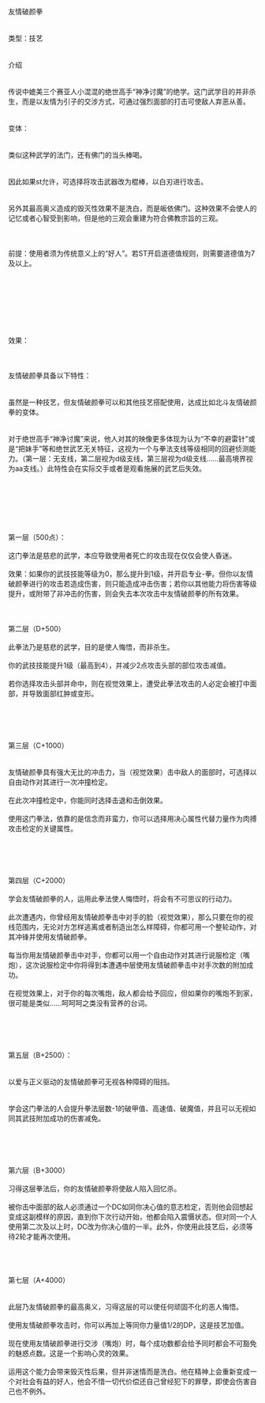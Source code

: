 <title>友情破颜拳</title>
<meta name="GENERATOR" content="WinCHM">
<meta http-equiv="Content-Type" content="text/html; charset=gb2312">
<br>友情破颜拳
<br>
<br>
<br>类型：技艺
<br>
<br>
<br>介绍  
<br>
<br>
<br>传说中媲美三个赛亚人小混混的绝世高手“神净讨魔”的绝学。这门武学目的并非杀生，而是以友情为引子的交涉方式，可通过强烈面部的打击可使敌人弃恶从善。
<br>
<br>
<br>变体：
<br>
<br>
<br>类似这种武学的法门，还有佛门的当头棒喝。
<br>
<br>
<br>因此如果st允许，可选择将攻击武器改为棍棒，以白刃进行攻击。
<br>
<br>
<br>另外其最高奥义造成的毁灭性效果不是洗白，而是皈依佛门。这种效果不会使人的记忆或者心智受到影响，但是他的三观会重建为符合佛教宗旨的三观。
<br>
<br>
<br>
<br>前提：使用者须为传统意义上的“好人”。若ST开启道德值规则，则需要道德值为7及以上。
<br>
<br>
<br>
<br>
<br> 
<br>
<br> 
<br>
<br>效果：
<br>
<br>
<br>
<br>友情破颜拳具备以下特性：
<br>
<br>
<br>虽然是一种技艺，但友情破颜拳可以和其他技艺搭配使用，达成比如北斗友情破颜拳的变体。
<br>
<br>
<br>对于绝世高手“神净讨魔”来说，他人对其的映像更多体现为认为“不幸的避雷针”或是“把妹手”等和绝世武艺无关特征，这视为一个与拳法支线等级相同的回避侦测能力。（第一层：无支线，第二层视为d级支线，第三层视为d级支线……最高境界视为aa支线。）此特性会在实际交手或者是观看施展的武艺后失效。
<br>
<br>
<br>
<br>
<br>
<br> 
<br>
<br>第一层（500点）：
<br>
<br>这门拳法是慈悲的武学，本应导致使用者死亡的攻击现在仅仅会使人昏迷。
<br>
<br>效果：如果你的武技技能等级为0，那么提升到1级，并开启专业-拳。但你以友情破颜拳进行的攻击若造成伤害，则只能造成冲击伤害；若你以其他能力将伤害等级提升，或附带了非冲击的伤害，则会失去本次攻击中友情破颜拳的所有效果。
<br>
<br> 
<br>
<br>第二层（D+500）   
<br>
<br>此拳法乃是慈悲的武学，目的是使人悔悟，而非杀生。
<br>
<br>你的武技技能提升1级（最高到4），并减少2点攻击头部的部位攻击减值。
<br>
<br>若你选择攻击头部并命中，则在视觉效果上，遭受此拳法攻击的人必定会被打中面部，并导致面部红肿或变形。
<br>
<br>
<br>
<br> 
<br>
<br>第三层（C+1000）
<br>
<br>
<br>友情破颜拳具有强大无比的冲击力，当（视觉效果）击中敌人的面部时，可选择以自由动作对其进行一次冲撞检定。
<br>
<br>在此次冲撞检定中，你能同时选择击退和击倒效果。
<br>
<br>使用这门拳法，依靠的是信念而非蛮力，你可以选择用决心属性代替力量作为肉搏攻击检定的关键属性。
<br>
<br> 
<br>
<br> 
<br>
<br>第四层（C+2000）
<br>
<br>学会友情破颜拳的人，运用此拳法使人悔悟时，将会有不可思议的行动力。
<br>
<br>此次遭遇内，你曾经用友情破颜拳击中对手的脸（视觉效果），那么只要在你的视线范围内，无论对方怎样逃离或者制造出怎么样障碍，你都可用一个整轮动作，对其冲锋并使用友情破颜拳。
<br>
<br>每当你用友情破颜拳击中对手，你都可以用一个自由动作对其进行说服检定（嘴炮），这次说服检定中你将得到本遭遇中层使用友情破颜拳击中对手次数的附加成功。
<br>
<br>在视觉效果上，对于你的每次嘴炮，敌人都会给予回应，但如果你的嘴炮不到家，很可能是类似……呵呵呵之类没有营养的台词。
<br>     
<br>
<br>   
<br>
<br>
<br>第五层（B+2500）：
<br>
<br>
<br>以爱与正义驱动的友情破颜拳可无视各种障碍的阻挡。
<br>
<br>
<br>学会这门拳法的人会提升拳法层数-1的破甲值、高速值、破魔值，并且可以无视如同其武技附加成功的伤害减免。
<br>
<br>
<br>
<br> 
<br>
<br>第六层（B+3000）
<br>
<br>习得这层拳法后，你的友情破颜拳将使敌人陷入回忆杀。
<br>
<br>被你击中面部的敌人必须通过一个DC如同你决心值的意志检定，否则他会回想起变成这副模样的原因，直到你下次行动开始，他都会陷入震慑状态。但对同一个人使用第二次及以上时，DC改为你决心值的一半。此外，你使用此技艺后，必须等待2轮才能再次使用。
<br>
<br>        
<br>
<br>
<br>第七层（A+4000）
<br>
<br>
<br>此层乃友情破颜拳的最高奥义，习得这层的可以使任何顽固不化的恶人悔悟。
<br>
<br>使用友情破颜拳攻击时，你可以再加上等同你力量值1/2的DP，这是技艺加值。
<br>
<br>现在使用友情破颜拳进行交涉（嘴炮）时，每个成功数都会给予同时都会不可豁免的魅惑点数。这是一个影响心灵的效果。
<br>
<br>运用这个能力会带来毁灭性后果，但并非迷情而是洗白。他在精神上会重新变成一个对社会有益的好人，他会不惜一切代价偿还自己曾经犯下的罪孽，即使会伤害自己也不例外。
<br>